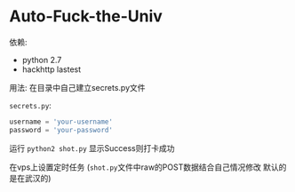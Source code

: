 # Auto-Fuck-the-Univ

依赖:
- python 2.7
- hackhttp lastest

用法:
在目录中自己建立secrets.py文件

`secrets.py`:
``` python
username = 'your-username'
password = 'your-password'
```
运行 `python2 shot.py`
显示Success则打卡成功

在vps上设置定时任务
(`shot.py`文件中raw的POST数据结合自己情况修改 默认的是在武汉的)
